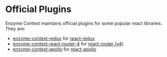 # Official Plugins

Enzyme Context maintains official plugins for some popular react libraries. They are:

- [enzyme-context-redux](/packages/enzyme-context-redux/README.md) for [react-redux](https://react-redux.js.org/)
- [enzyme-context-react-router-4](/packages/enzyme-context-react-router-4) for [react-router (v4)](https://reacttraining.com/react-router/)
- [enzyme-context-apollo](/packages/enzyme-context-apollo) for [react-apollo](https://github.com/apollographql/react-apollo)
